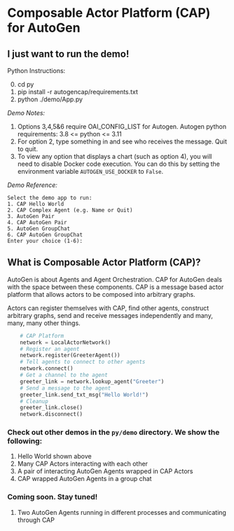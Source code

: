 # Composable Actor Platform (CAP) for AutoGen

## I just want to run the demo!
Python Instructions:

0) cd py
1) pip install -r autogencap/requirements.txt
2) python ./demo/App.py

*Demo Notes:*
1) Options 3,4,5&6 require OAI_CONFIG_LIST for Autogen.
   Autogen python requirements: 3.8 <= python <= 3.11
2) For option 2, type something in and see who receives the message.  Quit to quit.
3) To view any option that displays a chart (such as option 4), you will need to disable Docker code execution. You can do this by setting the environment variable `AUTOGEN_USE_DOCKER` to `False`.

*Demo Reference:*
```
Select the demo app to run:
1. CAP Hello World
2. CAP Complex Agent (e.g. Name or Quit)
3. AutoGen Pair
4. CAP AutoGen Pair
5. AutoGen GroupChat
6. CAP AutoGen GroupChat
Enter your choice (1-6):
```

## What is Composable Actor Platform (CAP)?
AutoGen is about Agents and Agent Orchestration.  CAP for AutoGen deals with the space between these components.  CAP is a message based actor platform that allows actors to be composed into arbitrary graphs.

Actors can register themselves with CAP, find other agents, construct arbitrary graphs, send and receive messages independently and many, many, many other things.
```python
    # CAP Platform
    network = LocalActorNetwork()
    # Register an agent
    network.register(GreeterAgent())
    # Tell agents to connect to other agents
    network.connect()
    # Get a channel to the agent
    greeter_link = network.lookup_agent("Greeter")
    # Send a message to the agent
    greeter_link.send_txt_msg("Hello World!")
    # Cleanup
    greeter_link.close()
    network.disconnect()
```
### Check out other demos in the `py/demo` directory.  We show the following: ###
1) Hello World shown above
2) Many CAP Actors interacting with each other
3) A pair of interacting AutoGen Agents wrapped in CAP Actors
4) CAP wrapped AutoGen Agents in a group chat

### Coming soon. Stay tuned! ###
1) Two AutoGen Agents running in different processes and communicating through CAP
